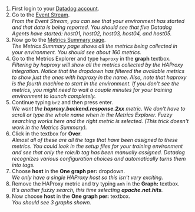1.  First login to your <a href="https://app.datadoghq.com" target="_datadog">Datadog account</a>.
2.  Go to the <a href="https://app.datadoghq.com/event/stream" target="_datadog">Event Stream</a>.<br>
  *From the Event Stream, you can see that your environment has started and that data is being reported. You should see that five Datadog Agents have started: host01, host02, host03, host04, and host05.*
3.  Now go to the <a href="https://app.datadoghq.com/metric/summary" target="_datadog">Metrics Summary page</a>.<br>
  *The Metrics Summary page shows all the metrics being collected in your environment. You should see about 160 metrics.*
4.  Go to the Metrics Explorer and type <code>haproxy</code> in the **graph** textbox.<br>
  *Filtering by haproxy will show all the metrics collected by the HAProxy integration.  Notice that the dropdown has filtered the available metrics to show just the ones with haproxy in the name. Also, note that haproxy is the fourth machine to start in the environment. If you don't see the metrics, you might need to wait a couple minutes for your training environment to launch completely.*
5.  Continue typing <code>br2</code> and then press enter.<br>
  *We want the **haproxy.backend.response.2xx** metric. We don't have to scroll or type the whole name when in the Metrics Explorer. Fuzzy searching works here and the right metric is selected. (This trick doesn't work in the Metrics Summary).*
6.  Click in the textbox for **Over**.<br>
  *Almost all of these are all the tags that have been assigned to these metrics. You could look in the setup files for your training environment and see that only the role:lb tag has been manually assigned. Datadog recognizes various configuration choices and automatically turns them into tags.*
7.  Choose **host** in the **One graph per:** dropdown.<br>
  *We only have a single HAProxy host so this isn't very exciting.*
8.  Remove the HAProxy metric and try typing <code>anh</code> in the **Graph:** textbox.<br>
  *It's another fuzzy search, this time selecting **apache.net.hits**.*
9.  Now choose **host** in the **One graph per:** textbox.<br>
  *You should see 3 graphs shown.*